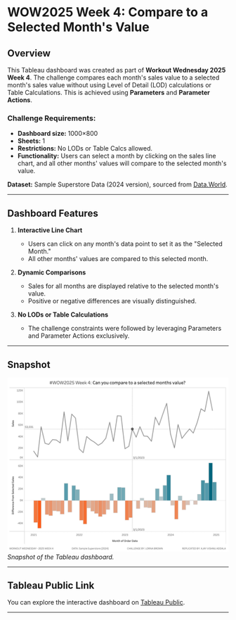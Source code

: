 # WOW2025 Week 4: Compare to a Selected Month's Value

## Overview

This Tableau dashboard was created as part of **Workout Wednesday 2025 Week 4**. The challenge compares each month's sales value to a selected month's sales value without using Level of Detail (LOD) calculations or Table Calculations. This is achieved using **Parameters** and **Parameter Actions**.

### Challenge Requirements:
- **Dashboard size:** 1000×800  
- **Sheets:** 1  
- **Restrictions:** No LODs or Table Calcs allowed.  
- **Functionality:** Users can select a month by clicking on the sales line chart, and all other months' values will compare to the selected month's value.  

**Dataset:** Sample Superstore Data (2024 version), sourced from [Data.World](https://data.world).

---

## Dashboard Features

1. **Interactive Line Chart**  
   - Users can click on any month's data point to set it as the "Selected Month."
   - All other months' values are compared to this selected month.

2. **Dynamic Comparisons**  
   - Sales for all months are displayed relative to the selected month's value.  
   - Positive or negative differences are visually distinguished.

3. **No LODs or Table Calculations**  
   - The challenge constraints were followed by leveraging Parameters and Parameter Actions exclusively.

---

## Snapshot

![WOW2025 Week 4 Tableau Dashboard](Snapshot.png)  
*Snapshot of the Tableau dashboard.*

---

## Tableau Public Link

You can explore the interactive dashboard on [Tableau Public](https://public.tableau.com/app/profile/ajay.vishnu.addala/viz/WOW2025W4_17376531568780/WOW2025-W4).

---
